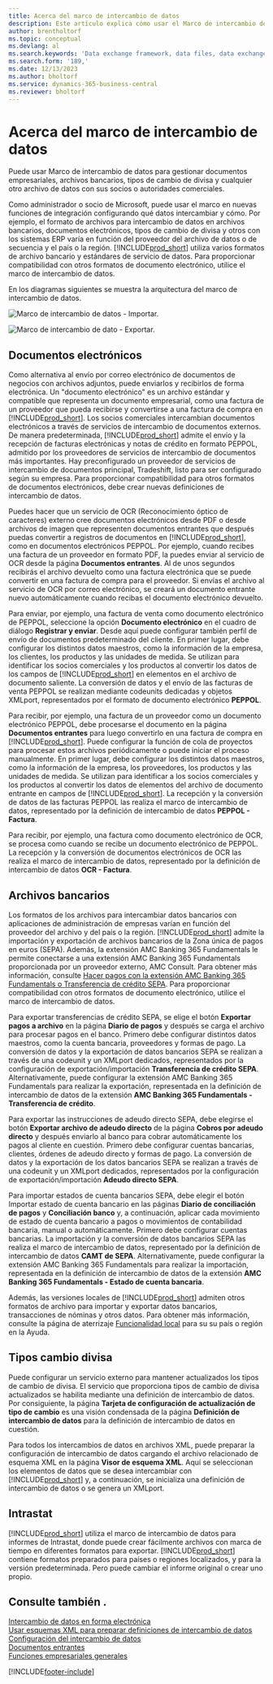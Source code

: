 ```yaml
---
title: Acerca del marco de intercambio de datos
description: Este artículo explica cómo usar el Marco de intercambio de datos para administrar el intercambio de datos en documentos comerciales como facturas con sus socios comerciales.
author: brentholtorf
ms.topic: conceptual
ms.devlang: al
ms.search.keywords: 'Data exchange framework, data files, data exchange, electronic document, invoice, Business Central, business document, standard-compliant file, OCR'
ms.search.form: '189,'
ms.date: 12/13/2023
ms.author: bholtorf
ms.service: dynamics-365-business-central
ms.reviewer: bholtorf
---
```

# Acerca del marco de intercambio de datos

Puede usar Marco de intercambio de datos para gestionar documentos empresariales, archivos bancarios, tipos de cambio de divisa y cualquier otro archivo de datos con sus socios o autoridades comerciales.

Como administrador o socio de Microsoft, puede usar el marco en nuevas funciones de integración configurando qué datos intercambiar y cómo. Por ejemplo, el formato de archivos para intercambio de datos en archivos bancarios, documentos electrónicos, tipos de cambio de divisa y otros con los sistemas ERP varía en función del proveedor del archivo de datos o de secuencia y el país o la región. [!INCLUDE[prod_short](includes/prod_short.md)] utiliza varios formatos de archivo bancario y estándares de servicio de datos. Para proporcionar compatibilidad con otros formatos de documento electrónico, utilice el marco de intercambio de datos.

 En los diagramas siguientes se muestra la arquitectura del marco de intercambio de datos.  

 ![Marco de intercambio de datos &#45; Importar.](media/across-data-exchange/dataexchangeframework_import.png)  

 ![Marco de intercambio de dato &#45; Exportar.](media/across-data-exchange/dataexchangeframework_export.png)  

## Documentos electrónicos

Como alternativa al envío por correo electrónico de documentos de negocios con archivos adjuntos, puede enviarlos y recibirlos de forma electrónica. Un "documento electrónico" es un archivo estándar y compatible que representa un documento empresarial, como una factura de un proveedor que pueda recibirse y convertirse a una factura de compra en [!INCLUDE[prod_short](includes/prod_short.md)]. Los socios comerciales intercambian documentos electrónicos a través de servicios de intercambio de documentos externos. De manera predeterminada, [!INCLUDE[prod_short](includes/prod_short.md)] admite el envío y la recepción de facturas electrónicas y notas de crédito en formato PEPPOL, admitido por los proveedores de servicios de intercambio de documentos más importantes. Hay preconfigurado un proveedor de servicios de intercambio de documentos principal, Tradeshift, listo para ser configurado según su empresa. Para proporcionar compatibilidad para otros formatos de documentos electrónicos, debe crear nuevas definiciones de intercambio de datos.  

Puedes hacer que un servicio de OCR (Reconocimiento óptico de caracteres) externo cree documentos electrónicos desde PDF o desde archivos de imagen que representen documentos entrantes que después puedas convertir a registros de documentos en [!INCLUDE[prod_short](includes/prod_short.md)], como en documentos electrónicos PEPPOL. Por ejemplo, cuando recibes una factura de un proveedor en formato PDF, la puedes enviar al servicio de OCR desde la página **Documentos entrantes**. Al de unos segundos recibirás el archivo devuelto como una factura electrónica que se puede convertir en una factura de compra para el proveedor. Si envías el archivo al servicio de OCR por correo electrónico, se creará un documento entrante nuevo automáticamente cuando recibas el documento electrónico devuelto.  

Para enviar, por ejemplo, una factura de venta como documento electrónico de PEPPOL, seleccione la opción **Documento electrónico** en el cuadro de diálogo **Registrar y enviar**. Desde aquí puede configurar también perfil de envío de documentos predeterminado del cliente. En primer lugar, debe configurar los distintos datos maestros, como la información de la empresa, los clientes, los productos y las unidades de medida. Se utilizan para identificar los socios comerciales y los productos al convertir los datos de los campos de [!INCLUDE[prod_short](includes/prod_short.md)] en elementos en el archivo de documento saliente. La conversión de datos y el envío de las facturas de venta PEPPOL se realizan mediante codeunits dedicadas y objetos XMLport, representados por el formato de documento electrónico **PEPPOL**.  

Para recibir, por ejemplo, una factura de un proveedor como un documento electrónico PEPPOL, debe procesarse el documento en la página **Documentos entrantes** para luego convertirlo en una factura de compra en [!INCLUDE[prod_short](includes/prod_short.md)]. Puede configurar la función de cola de proyectos para procesar estos archivos periódicamente o puede iniciar el proceso manualmente. En primer lugar, debe configurar los distintos datos maestros, como la información de la empresa, los proveedores, los productos y las unidades de medida. Se utilizan para identificar a los socios comerciales y los productos al convertir los datos de elementos del archivo de documento entrante en campos de [!INCLUDE[prod_short](includes/prod_short.md)]. La recepción y la conversión de datos de las facturas PEPPOL las realiza el marco de intercambio de datos, representado por la definición de intercambio de datos **PEPPOL - Factura**.  

  Para recibir, por ejemplo, una factura como documento electrónico de OCR, se procesa como cuando se recibe un documento electrónico de PEPPOL. La recepción y la conversión de documentos electrónicos de OCR las realiza el marco de intercambio de datos, representado por la definición de intercambio de datos **OCR - Factura**.  

## Archivos bancarios

Los formatos de los archivos para intercambiar datos bancarios con aplicaciones de administración de empresas varían en función del proveedor del archivo y del país o la región. [!INCLUDE[prod_short](includes/prod_short.md)] admite la importación y exportación de archivos bancarios de la Zona única de pagos en euros (SEPA). Además, la extensión AMC Banking 365 Fundamentals le permite conectarse a una extensión AMC Banking 365 Fundamentals proporcionada por un proveedor externo, AMC Consult. Para obtener más información, consulte [Hacer pagos con la extensión AMC Banking 365 Fundamentals o Transferencia de crédito SEPA](finance-make-payments-with-bank-data-conversion-service-or-sepa-credit-transfer.md). Para proporcionar compatibilidad con otros formatos de documento electrónico, utilice el marco de intercambio de datos.  

Para exportar transferencias de crédito SEPA, se elige el botón **Exportar pagos a archivo** en la página **Diario de pagos** y después se carga el archivo para procesar pagos en el banco. Primero debe configurar distintos datos maestros, como la cuenta bancaria, proveedores y formas de pago. La conversión de datos y la exportación de datos bancarios SEPA se realizan a través de una codeunit y un XMLport dedicados, representados por la configuración de exportación/importación **Transferencia de crédito SEPA**. Alternativamente, puede configurar la extensión AMC Banking 365 Fundamentals para realizar la exportación, representada en la definición de intercambio de datos de la extensión **AMC Banking 365 Fundamentals - Transferencia de crédito**.  

 Para exportar las instrucciones de adeudo directo SEPA, debe elegirse el botón **Exportar archivo de adeudo directo** de la página **Cobros por adeudo directo** y después enviarlo al banco para cobrar automáticamente los pagos al cliente en cuestión. Primero debe configurar cuentas bancarias, clientes, órdenes de adeudo directo y formas de pago. La conversión de datos y la exportación de los datos bancarios SEPA se realizan a través de una codeunit y un XMLport dedicados, representados por la configuración de exportación/importación **Adeudo directo SEPA**.  

 Para importar estados de cuenta bancarios SEPA, debe elegir el botón Importar estado de cuenta bancario en las páginas **Diario de conciliación de pagos** y **Conciliación banco** y, a continuación, aplicar cada movimiento de estado de cuenta bancario a pagos o movimientos de contabilidad bancaria, manual o automáticamente. Primero debe configurar cuentas bancarias. La importación y la conversión de datos bancarios SEPA las realiza el marco de intercambio de datos, representado por la definición de intercambio de datos **CAMT de SEPA**. Alternativamente, puede configurar la extensión AMC Banking 365 Fundamentals para realizar la importación, representada en la definición de intercambio de datos de la extensión **AMC Banking 365 Fundamentals - Estado de cuenta bancaria**.  

 Además, las versiones locales de [!INCLUDE[prod_short](includes/prod_short.md)] admiten otros formatos de archivo para importar y exportar datos bancarios, transacciones de nóminas y otros datos. Para obtener más información, consulte la página de aterrizaje [Funcionalidad local](about-localization.md) para su su país o región en la Ayuda.  

## Tipos cambio divisa

Puede configurar un servicio externo para mantener actualizados los tipos de cambio de divisa. El servicio que proporciona tipos de cambio de divisa actualizados se habilita mediante una definición de intercambio de datos. Por consiguiente, la página **Tarjeta de configuración de actualización de tipo de cambio** es una visión condensada de la página **Definición de intercambio de datos** para la definición de intercambio de datos en cuestión.  

Para todos los intercambios de datos en archivos XML, puede preparar la configuración de intercambio de datos cargando el archivo relacionado de esquema XML en la página **Visor de esquema XML**. Aquí se seleccionan los elementos de datos que se desea intercambiar con [!INCLUDE[prod_short](includes/prod_short.md)] y, a continuación, se inicializa una definición de intercambio de datos o se genera un XMLport.

## Intrastat

[!INCLUDE[prod_short](includes/prod_short.md)] utiliza el marco de intercambio de datos para informes de Intrastat, donde puede crear fácilmente archivos con marca de tiempo en diferentes formatos para exportar. [!INCLUDE[prod_short](includes/prod_short.md)] contiene formatos preparados para países o regiones localizados, y para la versión predeterminada. Pero puede cambiar el informe original o crear uno propio.

## Consulte también .

[Intercambio de datos en forma electrónica](across-data-exchange.md)  
[Usar esquemas XML para preparar definiciones de intercambio de datos](across-how-to-use-xml-schemas-to-prepare-data-exchange-definitions.md)  
[Configuración del intercambio de datos](across-set-up-data-exchange.md)  
[Documentos entrantes](across-income-documents.md)  
[Funciones empresariales generales](ui-across-business-areas.md)  


[!INCLUDE[footer-include](includes/footer-banner.md)]
